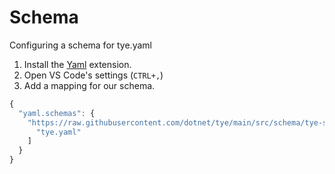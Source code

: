 # Schema

Configuring a schema for tye.yaml

1. Install the [Yaml](https://marketplace.visualstudio.com/items?itemName=redhat.vscode-yaml) extension.
2. Open VS Code's settings (`CTRL+,`)
3. Add a mapping for our schema.

```js
{
  "yaml.schemas": {
    "https://raw.githubusercontent.com/dotnet/tye/main/src/schema/tye-schema.json": [
      "tye.yaml"
    ]
  }
}
```
